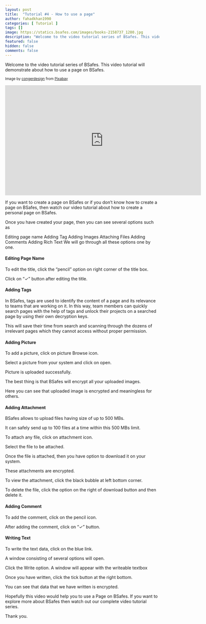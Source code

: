 ```yaml
---
layout: post
title:  "Tutorial #4 - How to use a page"
author: fahadkhan1990 
categories: [ Tutorial ]
tags: []
image: https://statics.bsafes.com/images/books-2158737_1280.jpg 
description: "Welcome to the video tutorial series of BSafes. This video tutorial will demonstrate about how to use a page on BSafes."
featured: false 
hidden: false 
comments: false
---
```

Welcome to the video tutorial series of BSafes. This video tutorial will demonstrate about how to use a page on BSafes.

<sup>Image by <a href="https://pixabay.com/users/congerdesign-509903/?utm_source=link-attribution&amp;utm_medium=referral&amp;utm_campaign=image&amp;utm_content=2158737">congerdesign</a> from <a href="https://pixabay.com/?utm_source=link-attribution&amp;utm_medium=referral&amp;utm_campaign=image&amp;utm_content=2158737">Pixabay</a></sup>
<iframe width="640" height="360" src="https://www.youtube.com/embed/l0N_hZ_MJpI" frameborder="0" allow="accelerometer; autoplay; encrypted-media; gyroscope; picture-in-picture" allowfullscreen></iframe>

If you want to create a page on BSafes or if you don’t know how to create a page on BSafes, then watch our video tutorial about how to create a personal page on BSafes.

Once you have created your page, then you can see several options such as

Editing page name
Adding Tag
Adding Images
Attaching Files
Adding Comments
Adding Rich Text
We will go through all these options one by one.



#### Editing Page Name

To edit the title, click the “pencil” option on right corner of the title box.

 Click on “✓” button after editing the title.

#### Adding Tags

In BSafes, tags are used to identify the content of a page and its relevance to teams that are working on it. In this way, team members can quickly search pages with the help of tags and unlock their projects on a searched page by using their own decryption keys.

This will save their time from search and scanning through the dozens of irrelevant pages which they cannot access without proper permission.

#### Adding Picture

To add a picture, click on picture Browse icon.

Select a picture from your system and click on open.

Picture is uploaded successfully. 

The best thing is that BSafes will encrypt all your uploaded images.

Here you can see that uploaded image is encrypted and meaningless for others.

#### Adding Attachment

BSafes allows to upload files having size of up to 500 MBs.

It can safely send up to 100 files at a time within this 500 MBs limit.

To attach any file, click on attachment icon.

Select the file to be attached.

Once the file is attached, then you have option to download it on your system. 

These attachments are encrypted.

To view the attachment, click the black bubble at left bottom corner.

To delete the file, click the option on the right of download button and then delete it.



#### Adding Comment

To add the comment, click on the pencil icon.

After adding the comment, click on “✓” button.

#### Writing Text

To write the text data, click on the blue link.

A window consisting of several options will open.

Click the Write option. A window will appear with the writeable textbox

Once you have written, click the tick button at the right bottom.

You can see that data that we have written is encrypted.



Hopefully this video would help you to use a Page on BSafes. If you want to explore more about BSafes then watch out our complete video tutorial series.

Thank you.


